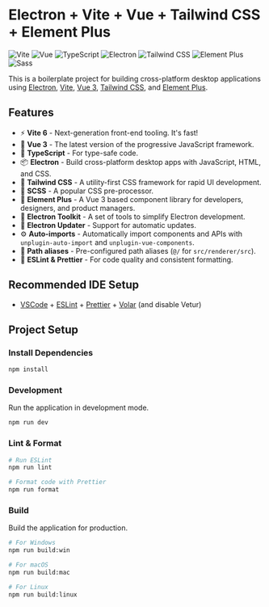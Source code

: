 # Electron + Vite + Vue + Tailwind CSS + Element Plus

![Vite](https://img.shields.io/badge/Vite-646CFF?logo=vite&logoColor=fff)
![Vue](https://img.shields.io/badge/Vue.js-4FC08D?logo=vuedotjs&logoColor=fff)
![TypeScript](https://img.shields.io/badge/TypeScript-3178C6?logo=typescript&logoColor=fff)
![Electron](https://img.shields.io/badge/Electron-47848F?logo=electron&logoColor=fff)
![Tailwind CSS](https://img.shields.io/badge/Tailwind_CSS-38B2AC?logo=tailwind-css&logoColor=fff)
![Element Plus](https://img.shields.io/badge/Element_Plus-409EFF?logo=element-plus&logoColor=fff)
![Sass](https://img.shields.io/badge/SCSS-CC6699?logo=sass&logoColor=fff)

This is a boilerplate project for building cross-platform desktop applications using [Electron](https://www.electronjs.org/), [Vite](https://vitejs.dev/), [Vue 3](https://vuejs.org/), [Tailwind CSS](https://tailwindcss.com/), and [Element Plus](https://element-plus.org/).

## Features

- ⚡️ **Vite 6** - Next-generation front-end tooling. It's fast!
- 💚 **Vue 3** - The latest version of the progressive JavaScript framework.
- 🔷 **TypeScript** - For type-safe code.
- 📦 **Electron** - Build cross-platform desktop apps with JavaScript, HTML, and CSS.
- 🎨 **Tailwind CSS** - A utility-first CSS framework for rapid UI development.
- 🎨 **SCSS** - A popular CSS pre-processor.
- 🧩 **Element Plus** - A Vue 3 based component library for developers, designers, and product managers.
- 🔧 **Electron Toolkit** - A set of tools to simplify Electron development.
- 🔄 **Electron Updater** - Support for automatic updates.
- ⚙️ **Auto-imports** - Automatically import components and APIs with `unplugin-auto-import` and `unplugin-vue-components`.
- 📁 **Path aliases** - Pre-configured path aliases (`@/` for `src/renderer/src`).
- 📝 **ESLint & Prettier** - For code quality and consistent formatting.

## Recommended IDE Setup

- [VSCode](https://code.visualstudio.com/) + [ESLint](https://marketplace.visualstudio.com/items?itemName=dbaeumer.vscode-eslint) + [Prettier](https://marketplace.visualstudio.com/items?itemName=esbenp.prettier-vscode) + [Volar](https://marketplace.visualstudio.com/items?itemName=Vue.volar) (and disable Vetur)

## Project Setup

### Install Dependencies

```bash
npm install
```

### Development

Run the application in development mode.

```bash
npm run dev
```

### Lint & Format

```bash
# Run ESLint
npm run lint

# Format code with Prettier
npm run format
```

### Build

Build the application for production.

```bash
# For Windows
npm run build:win

# For macOS
npm run build:mac

# For Linux
npm run build:linux
```
